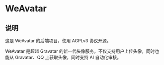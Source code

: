 # WeAvatar

## 说明

这是 WeAvatar 的后端项目，使用 AGPLv3 协议开源。

WeAvatar 是超越 Gravatar 的新一代头像服务，不仅支持用户上传头像，同时也能从 Gravatar、QQ 上获取头像，同时支持 AI 自动化审核。
